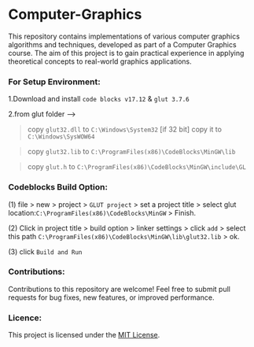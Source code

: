 # Computer-Graphics
This repository contains implementations of various computer graphics algorithms and techniques, developed as part of a Computer Graphics course. The aim of this project is to gain practical experience in applying theoretical concepts to real-world graphics applications.

### For Setup Environment:
1.Download and install `code blocks v17.12` & `glut 3.7.6`

2.from glut folder -->
>copy `glut32.dll` to `C:\Windows\System32` [if 32 bit]
>copy it to `C:\Windows\SysWOW64`

>copy `glut32.lib` to `C:\ProgramFiles(x86)\CodeBlocks\MinGW\lib`

>copy `glut.h` to `C:\ProgramFiles(x86)\CodeBlocks\MinGW\include\GL`

### Codeblocks Build Option:
(1) file > new > project > `GLUT project` > set a project title > select glut location:`C:\ProgramFiles(x86)\CodeBlocks\MinGW` > Finish.

(2) Click in project title > build option > linker settings > click `add` > select this path `C:\ProgramFiles(x86)\CodeBlocks\MinGW\lib\glut32.lib` > ok.

(3) click `Build and Run`

### Contributions:
Contributions to this repository are welcome! Feel free to submit pull requests for bug fixes, new features, or improved performance.

### Licence:
This project is licensed under the [MIT License](LICENCE).
